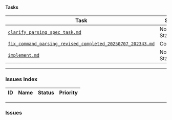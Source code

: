 #### Tasks

| Task | Status | Priority | Responsible |
|---|---|---|---|
| [`clarify_parsing_spec_task.md`](./clarify_parsing_spec_task.md) | Not Started | High | @user |
| [`fix_command_parsing_revised_completed_20250707_202343.md`](./fix_command_parsing_revised_completed_20250707_202343.md) | Completed | High | @user |
| [`implement.md`](./implement.md) | Not Started | High | @user |

---

### Issues Index

| ID | Name | Status | Priority |
|---|---|---|---|

---

### Issues

